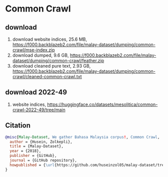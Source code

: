 # Common Crawl

## download

1. download website indices, 25.6 MB, https://f000.backblazeb2.com/file/malay-dataset/dumping/common-crawl/mse-index.zip
2. download dumped, 9.6 GB, https://f000.backblazeb2.com/file/malay-dataset/dumping/common-crawl/feather.zip
3. download cleaned pure text, 2.93 GB, https://f000.backblazeb2.com/file/malay-dataset/dumping/common-crawl/cleaned-common-crawl.txt

## download 2022-49

1. website indices, https://huggingface.co/datasets/mesolitica/common-crawl-2022-49/tree/main

## Citation

```bibtex
@misc{Malay-Dataset, We gather Bahasa Malaysia corpus!, Common Crawl,
  author = {Husein, Zolkepli},
  title = {Malay-Dataset},
  year = {2018},
  publisher = {GitHub},
  journal = {GitHub repository},
  howpublished = {\url{https://github.com/huseinzol05/malay-dataset/tree/master/dumping/singlish-text}}
}
```